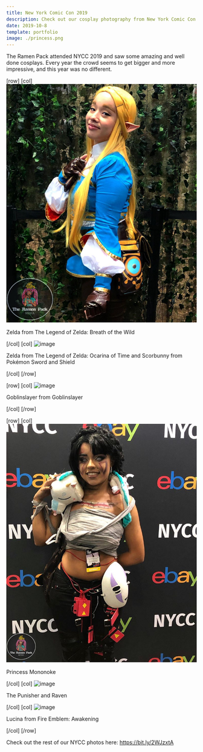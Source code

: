 ```yaml
---
title: New York Comic Con 2019
description: Check out our cosplay photography from New York Comic Con 2019
date: 2019-10-8
template: portfolio
image: ./princess.png
---
```


The Ramen Pack attended NYCC 2019 and saw some amazing and well done cosplays. Every year the crowd seems to get bigger and more impressive, and this year was no different.

[row]
[col]
![image](./nycczelda.png)

Zelda from The Legend of Zelda: Breath of the Wild

[/col]
[col]
![image](https://scontent-lga3-1.cdninstagram.com/vp/209c0a1e372b34a931340cc56eb5a436/5E4EB043/t51.2885-15/e35/p1080x1080/70761497_769910970107130_8739482478857714805_n.jpg?_nc_ht=scontent-lga3-1.cdninstagram.com&_nc_cat=106)

Zelda from The Legend of Zelda: Ocarina of Time and Scorbunny from Pokémon Sword and Shield

[/col]
[/row]

[row]
[col]
![image](./NYCC22.png)

Goblinslayer from Goblinslayer

[/col]
[/row]

[row]
[col]
![image](princess.png)

Princess Mononoke

[/col]
[col]
![image](https://scontent-lga3-1.cdninstagram.com/vp/9eec5dd61db26f93bfde88b54b53d559/5E48D6E3/t51.2885-15/sh0.08/e35/p750x750/71775674_1263668220473603_4806182970893193261_n.jpg?_nc_ht=scontent-lga3-1.cdninstagram.com&_nc_cat=111)

The Punisher and Raven

[/col]
[col]
![image](https://scontent-lga3-1.cdninstagram.com/vp/efa17921f0feebeb994a71b09d465773/5E4A6A8D/t51.2885-15/sh0.08/e35/p750x750/69117975_164506628067383_8882890689100109136_n.jpg?_nc_ht=scontent-lga3-1.cdninstagram.com&_nc_cat=111)

Lucina from Fire Emblem: Awakening

[/col]
[/row]

Check out the rest of our NYCC photos here:  https://bit.ly/2WJzxtA
